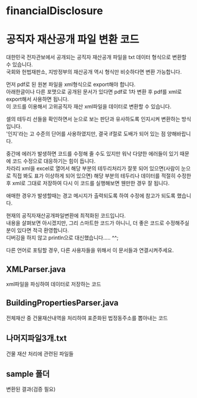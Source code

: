 # financialDisclosure
# 공직자 재산공개 파일 변환 코드

대한민국 전자관보에서 공개되는 공직자 재산공개 파일을 txt 데이터 형식으로 변환할 수 있습니다.<br/>
국회와 헌법재판소, 지방정부의 재산공개 역시 형식만 비슷하다면 변환 가능합니다.<br/>

먼저 pdf로 된 원본 파일을 xml형식으로 export해야 합니다.<br/>
아래한글이나 다른 포맷으로 공개된 문서가 있다면 pdf로 1차 변환 후 pdf를 xml로 export해서 사용하면 됩니다.   <br/>
이 코드를 이용해서 고위공직자 재산 xml파일을 데이터로 변환할 수 있습니다.<br/>
 
셀의 테두리 선들을 확인하면서 눈으로 보는 판단과 유사하도록 인지시켜 변환하는 방식입니다. <br/>
'인지'라는 고 수준의 단어를 사용하였지만, 결국 if절로 도배가 되어 있는 점 양해바랍니다.

중간에 에러가 발생하면 코드를 수정해 줄 수도 있지만 워낙 다양한 에러들이 있기 때문에 코드 수정으로 대응하기는 힘이 듭니다. <br/>
차라리 xml을 excel로 열어서 해당 부분의 테두리처리가 잘못 되어 있으면(사람이 눈으로 직접 봐도 표가 이상하게 되어 있으면) 해당 부분의 테두리나 데이터를 적절히 수정한 후 xml로 그대로 저장하여 다시 이 코드를 실행해보면 웬만한 경우 잘 됩니다.<br/>

애매한 경우가 발생할때는 경고 메시지가 출력되도록 하여 수정에 참고가 되도록 했습니다.<br/>

현재의 공직자재산공개파일변환에 최적화된 코드입니다. <br/>
내용을 살펴보면 아시겠지만, 그리 스마트한 코드가 아니니, 더 좋은 코드로 수정해주실 분이 있다면 적극 환영합니다.<br/>
디버깅을 하지 않고 println으로 대신했습니다..... ^^; 

다른 언어로 포팅할 경우, 다른 사용자들을 위해서 이 문서들과 연결시켜주세요.<br/>

## XMLParser.java <br/>
xml파일을 파싱하여 데이터로 저장하는 코드<br/>

## BuildingPropertiesParser.java <br/>
전체재산 중 건물재산내역을 처리하여 표준화된 법정동주소를 뽑아내는 코드<br/>

## 나머지파일3개.txt <br/>
건물 재산 처리에 관련된 파일들<br/>

## sample 폴더
변환된 결과(검증 필요)<br/>

